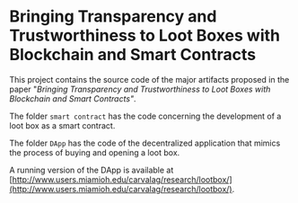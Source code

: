 # Bringing Transparency and Trustworthiness to Loot Boxes with Blockchain and Smart Contracts

This project contains the source code of the major artifacts proposed in the paper "<i>Bringing Transparency and Trustworthiness to Loot Boxes with Blockchain and Smart Contracts"</i>.

The folder ``smart contract`` has the code concerning the development of a loot box as a smart contract.

The folder ``DApp`` has the code of the decentralized application that mimics the process of buying and opening a loot box.

A running version of the DApp is available at [http://www.users.miamioh.edu/carvalag/research/lootbox/](http://www.users.miamioh.edu/carvalag/research/lootbox/).
